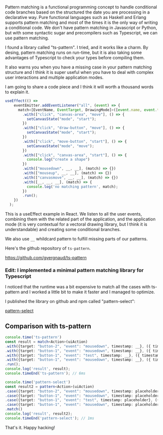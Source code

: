 Pattern matching is a functional programming concept
to handle conditional code branches based on the
structured the date you are processing 
in a declarative way. Pure functional languages such as
Haskell and Erlang supports pattern matching and
most of the times it is the only way of writing a
conditional code. We don't have pattern matching
in Javascript or Python, but with some syntactic sugar
and precompilers such as Typescript, we can use
pattern matching.

I found a library called "ts-pattern". I tried, and it
works like a charm. By desing, pattern matching runs
on run-time, but it is also taking some advantages
of Typescript to check your types before compiling them.

It also warns you when you have a missing case
in your pattern matching structure and I think it is
super useful when you have to deal with complex
user interactions and multiple application modes.

I am going to share a code piece and I think it will worth
a thousand words to explain it.

```javascript
useEffect(() =>
    eventEmitter.addEventListener("all", (event) => {
      match<[EventName, EventTarget, DrawingMode]>([event.name, event.target, canvasState.mode])
        .with(["click", "canvas-area", "move"], () => {
          setCanvasState("mode", "start");
        })  
        .with(["click", "draw-button", "move"], () => {
          setCanvasState("mode", "start");
        })
        .with(["click", "move-button", "start"], () => {
          setCanvasState("mode", "move");
        })
        .with(["click", "canvas-area", "start"], () => {
          console.log("create a shape")
        })
        .with(["mousedown", __, __], (match) => {})
        .with(["mouseup", __, __], (match) => {})
        .with(["canvasmove", __, __], (match) => {})
        .with([__, __, __], (match) => {
          console.log('no matching pattern', match);
        })
        .run();
    })
  );
```

This is a useEffect example in React. We listen to all the
user events, combining them with the related part of the application,
and the application mode (it is very contextual for a vectoral drawing library, but I think it is understandable)
and creating some conditional branches.

We also use `__` whildcard pattern to fulfill missing parts of our patterns.

Here's the github repository of `ts-pattern`.

<a target="_blank" rel="nofollow" href="https://github.com/gvergnaud/ts-pattern">https://github.com/gvergnaud/ts-pattern</a>

### Edit: I implemented a minimal pattern matching library for Typescript

I noticed that the runtime was a bit expensive to match all the cases with ts-pattern
and I worked a little bit to make it faster and I managed to optimize.

I published the library on github and npm called "pattern-select":

<a href="https://github.com/fatih-erikli/pattern-select">pattern-select</a>


## Comparison with ts-pattern

```typescript
console.time('ts-pattern')
const result = match<Action>(uiAction)
.with({target: "button-2", "event": "mousedown", timestamp: __}, ({ timestamp }) => timestamp)
.with({target: "button-1", "event": "mousedown", timestamp: __}, ({ timestamp }) => timestamp)
.with({target: "button-1", "event": "test", timestamp: __}, ({ timestamp }) => timestamp)
.with({target: "button-1", "event": "mousedown", timestamp: __}, ({ timestamp }) => timestamp)
.run();
console.log('result', result);
console.timeEnd('ts-pattern'); // 6ms

console.time('pattern-select')
const result2 = pattern<Action>(uiAction)
.case({target: "button-2", "event": "mousedown", timestamp: placeholder}, ({ timestamp }: any) => timestamp)
.case({target: "button-1", "event": "mousedown", timestamp: placeholder}, ({ timestamp }: any) => timestamp)
.case({target: "button-1", "event": "test", timestamp: placeholder}, ({ timestamp }: any) => timestamp)
.case({target: "button-1", "event": "mousedown", timestamp: placeholder}, ({ timestamp }: any) => timestamp)
.match()
console.log('result', result2);
console.timeEnd('pattern-select'); // 1ms
```


That's it.
Happy hacking!